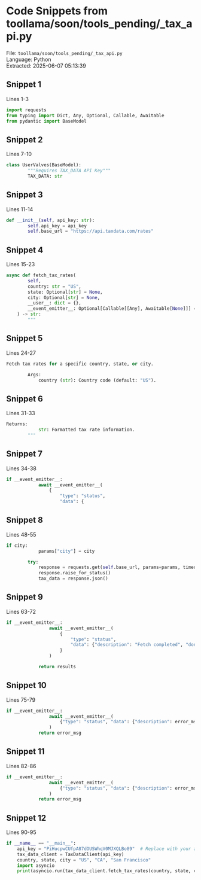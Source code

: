 # Code Snippets from toollama/soon/tools_pending/_tax_api.py

File: `toollama/soon/tools_pending/_tax_api.py`  
Language: Python  
Extracted: 2025-06-07 05:13:39  

## Snippet 1
Lines 1-3

```Python
import requests
from typing import Dict, Any, Optional, Callable, Awaitable
from pydantic import BaseModel
```

## Snippet 2
Lines 7-10

```Python
class UserValves(BaseModel):
        """Requires TAX_DATA API Key"""
        TAX_DATA: str
```

## Snippet 3
Lines 11-14

```Python
def __init__(self, api_key: str):
        self.api_key = api_key
        self.base_url = "https://api.taxdata.com/rates"
```

## Snippet 4
Lines 15-23

```Python
async def fetch_tax_rates(
        self,
        country: str = "US",
        state: Optional[str] = None,
        city: Optional[str] = None,
        __user__: dict = {},
        __event_emitter__: Optional[Callable[[Any], Awaitable[None]]] = None,
    ) -> str:
        """
```

## Snippet 5
Lines 24-27

```Python
Fetch tax rates for a specific country, state, or city.

        Args:
            country (str): Country code (default: "US").
```

## Snippet 6
Lines 31-33

```Python
Returns:
            str: Formatted tax rate information.
        """
```

## Snippet 7
Lines 34-38

```Python
if __event_emitter__:
            await __event_emitter__(
                {
                    "type": "status",
                    "data": {
```

## Snippet 8
Lines 48-55

```Python
if city:
            params["city"] = city

        try:
            response = requests.get(self.base_url, params=params, timeout=15)
            response.raise_for_status()
            tax_data = response.json()
```

## Snippet 9
Lines 63-72

```Python
if __event_emitter__:
                await __event_emitter__(
                    {
                        "type": "status",
                        "data": {"description": "Fetch completed", "done": True},
                    }
                )

            return results
```

## Snippet 10
Lines 75-79

```Python
if __event_emitter__:
                await __event_emitter__(
                    {"type": "status", "data": {"description": error_msg, "done": True}}
                )
            return error_msg
```

## Snippet 11
Lines 82-86

```Python
if __event_emitter__:
                await __event_emitter__(
                    {"type": "status", "data": {"description": error_msg, "done": True}}
                )
            return error_msg
```

## Snippet 12
Lines 90-95

```Python
if __name__ == "__main__":
    api_key = "PiHucpwCUfpA87dOUSWhqV0MJXQLBo89"  # Replace with your actual Tax Data key
    tax_data_client = TaxDataClient(api_key)
    country, state, city = "US", "CA", "San Francisco"
    import asyncio
    print(asyncio.run(tax_data_client.fetch_tax_rates(country, state, city)))
```

